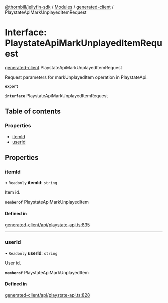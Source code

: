 [@thornbill/jellyfin-sdk](../README.md) / [Modules](../modules.md) / [generated-client](../modules/generated_client.md) / PlaystateApiMarkUnplayedItemRequest

# Interface: PlaystateApiMarkUnplayedItemRequest

[generated-client](../modules/generated_client.md).PlaystateApiMarkUnplayedItemRequest

Request parameters for markUnplayedItem operation in PlaystateApi.

**`export`**

**`interface`** PlaystateApiMarkUnplayedItemRequest

## Table of contents

### Properties

- [itemId](generated_client.PlaystateApiMarkUnplayedItemRequest.md#itemid)
- [userId](generated_client.PlaystateApiMarkUnplayedItemRequest.md#userid)

## Properties

### itemId

• `Readonly` **itemId**: `string`

Item id.

**`memberof`** PlaystateApiMarkUnplayedItem

#### Defined in

[generated-client/api/playstate-api.ts:835](https://github.com/thornbill/jellyfin-sdk-typescript/blob/c65c42e/src/generated-client/api/playstate-api.ts#L835)

___

### userId

• `Readonly` **userId**: `string`

User id.

**`memberof`** PlaystateApiMarkUnplayedItem

#### Defined in

[generated-client/api/playstate-api.ts:828](https://github.com/thornbill/jellyfin-sdk-typescript/blob/c65c42e/src/generated-client/api/playstate-api.ts#L828)
